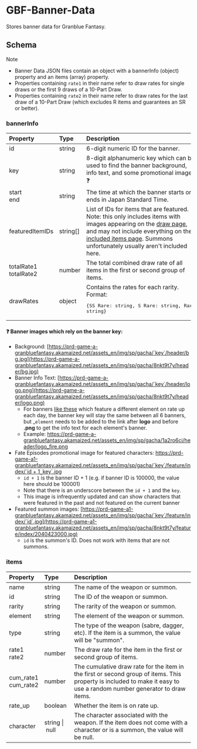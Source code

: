 # GBF-Banner-Data
Stores banner data for Granblue Fantasy.

## Schema
> [!NOTE]
> - Banner Data JSON files contain an object with a bannerInfo (object) property and an items (array) property.
> - Properties containing `rate1` in their name refer to draw rates for single draws or the first 9 draws of a 10-Part Draw.
> - Properties containing `rate2` in their name refer to draw rates for the last draw of a 10-Part Draw (which excludes R items and guarantees an SR or better).

### bannerInfo
| Property                   | Type     | Description                                                                                                                                                                                                                                                                                                                 |
|:---------------------------|:---------|:----------------------------------------------------------------------------------------------------------------------------------------------------------------------------------------------------------------------------------------------------------------------------------------------------------------------------|
| id                         | string   | 6-digit numeric ID for the banner.                                                                                                                                                                                                                                                                                          |
| key                        | string   | 8-digit alphanumeric key which can be used to find the banner background, info text, and some promotional images. :question:                                                                                                                                                                                                |
| start <br> end             | string   | The time at which the banner starts or ends in Japan Standard Time.                                                                                                                                                                                                                                                         |
| featuredItemIDs            | string[] | List of IDs for items that are featured. Note: this only includes items with images appearing on the [draw page](https://game.granbluefantasy.jp/#gacha), and may not include everything on the [included items page](https://game.granbluefantasy.jp/#gacha/selected). Summons unfortunately usually aren't included here. |
| totalRate1 <br> totalRate2 | number   | The total combined draw rate of all items in the first or second group of items.                                                                                                                                                                                                                                            |
| drawRates                  | object   | Contains the rates for each rarity. Format: <pre lang="yaml">{SS Rare: string, S Rare: string, Rare: string}</pre>|

#### :question: Banner images which rely on the banner key:
- Background: [https://prd-game-a-granbluefantasy.akamaized.net/assets_en/img/sp/gacha/`key`/header/bg.jpg](https://prd-game-a-granbluefantasy.akamaized.net/assets_en/img/sp/gacha/8nkt9t7y/header/bg.jpg)
- Banner Info Text: [https://prd-game-a-granbluefantasy.akamaized.net/assets_en/img/sp/gacha/`key`/header/logo.png](https://prd-game-a-granbluefantasy.akamaized.net/assets_en/img/sp/gacha/8nkt9t7y/header/logo.png)
    - For banners [like these](https://game.granbluefantasy.jp/#news/detail/7087/2/1/1) which feature a different element on rate up each day, the banner key will stay the same between all 6 banners, but _`element` needs to be added to the link after **logo** and before **.png** to get the info text for each element's banner.
    - Example: https://prd-game-a-granbluefantasy.akamaized.net/assets_en/img/sp/gacha/1a2ro6cj/header/logo_fire.png
- Fate Episodes promotional image for featured characters: [https://prd-game-a1-granbluefantasy.akamaized.net/assets_en/img/sp/gacha/`key`/feature/index/`id + 1`_`key`.jpg](https://prd-game-a1-granbluefantasy.akamaized.net/assets_en/img/sp/gacha/8nkt9t7y/feature/index/206881_8nkt9t7y.jpg)
    - `id + 1` is the banner ID + 1 (e.g. if banner ID is 100000, the value here should be 100001)
    - Note that there is an underscore between the `id + 1` and the `key`.
    - This image is infrequently updated and can show characters that were featured in the past and not featured on the current banner
- Featured summon images: [https://prd-game-a1-granbluefantasy.akamaized.net/assets_en/img/sp/gacha/`key`/feature/index/`id`.jpg](https://prd-game-a1-granbluefantasy.akamaized.net/assets_en/img/sp/gacha/8nkt9t7y/feature/index/2040423000.jpg)
    - `id` is the summon's ID. Does not work with items that are not summons.


### items
| Property                 | Type                     | Description                                                                                                                                                            |
|:-------------------------|:-------------------------|:-----------------------------------------------------------------------------------------------------------------------------------------------------------------------|
| name                     | string                   | The name of the weapon or summon.                                                                                                                                      |
| id                       | string                   | The ID of the weapon or summon.                                                                                                                                        |
| rarity                   | string                   | The rarity of the weapon or summon.                                                                                                                                    |
| element                  | string                   | The element of the weapon or summon.                                                                                                                                   |
| type                     | string                   | The type of the weapon (sabre, dagger, etc). If the item is a summon, the value will be "summon".                                                                      |
| rate1 <br> rate2         | number                   | The draw rate for the item in the first or second group of items.                                                                                                      |
| cum_rate1 <br> cum_rate2 | number                   | The cumulative draw rate for the item in the first or second group of items. This property is included to make it easy to use a random number generator to draw items. |
| rate_up                  | boolean                  | Whether the item is on rate up.                                                                                                                                        |
| character                | string&nbsp;\|&nbsp;null | The character associated with the weapon. If the item does not come with a character or is a summon, the value will be null.                                           |
